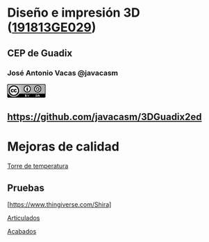 # Diseño e impresión 3D ([191813GE029](https://www.juntadeandalucia.es/educacion/secretariavirtual/consultaCEP/actividad/191813GE029/))

## CEP de Guadix


### José Antonio Vacas @javacasm

![CCbySA](images/CCbySQ_88x31.png)

## https://github.com/javacasm/3DGuadix2ed


# Mejoras de calidad

[Torre de temperatura](https://www.thingiverse.com/javacasm/collections)

## Pruebas
[https://www.thingiverse.com/Shira]

[Articulados](https://www.thingiverse.com/thing:2431184)

[Acabados](https://www.thingiverse.com/thing:1458545)
